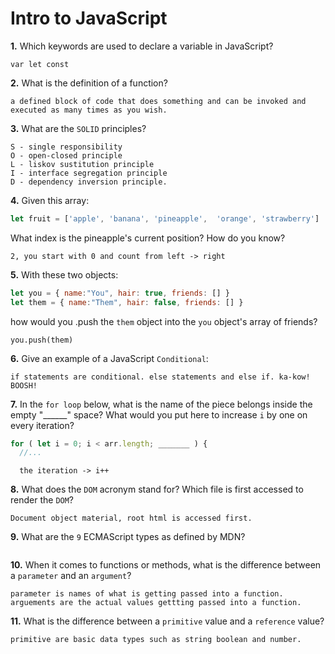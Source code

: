 # Intro to JavaScript

**1.** Which keywords are used to declare a variable in JavaScript?
<!-- enter you answer in the space below -->
```
var let const 
```
**2.** What is the definition of a function?
<!-- enter you answer in the space below -->
```
a defined block of code that does something and can be invoked and executed as many times as you wish. 
```
**3.** What are the `SOLID` principles?
<!-- enter you answer in the space below -->
```
S - single responsibility
O - open-closed principle
L - liskov sustitution principle
I - interface segregation principle
D - dependency inversion principle. 
```
**4.** Given this array: 
```js
let fruit = ['apple', 'banana', 'pineapple',  'orange', 'strawberry']
``` 
What index is the pineapple's current position? How do you know?
<!-- enter you answer in the space below -->
```
2, you start with 0 and count from left -> right
```
**5.** With these two objects: 
```js
let you = { name:"You", hair: true, friends: [] }
let them = { name:"Them", hair: false, friends: [] }
```
how would you .push the `them` object into the `you` object's array of friends?
<!-- enter you answer in the space below -->
```
you.push(them)
```

**6.** Give an example of a JavaScript `Conditional`:
<!-- enter you answer in the space below -->
```
if statements are conditional. else statements and else if. ka-kow! BOOSH! 
```
**7.** In the `for loop` below, what is the name of the piece belongs inside the empty "______" space? What would you put here to increase `i` by one on every iteration?
```js
for ( let i = 0; i < arr.length; _______ ) {
  //...
```
<!-- enter you answer in the space below -->
```
  the iteration -> i++
```
**8.** What does the `DOM` acronym stand for? Which file is first accessed to render the `DOM`?
<!-- enter you answer in the space below -->
```
Document object material, root html is accessed first. 
```

**9.** What are the `9` ECMAScript types as defined by MDN?
<!-- enter you answer in the space below -->
```

```
**10.** When it comes to functions or methods, what is the difference between a `parameter` and an `argument`?
<!-- enter you answer in the space below -->
```
parameter is names of what is getting passed into a function. arguements are the actual values gettting passed into a function. 
```
**11.** What is the difference between a `primitive` value and a `reference` value?
<!-- enter you answer in the space below -->
```
primitive are basic data types such as string boolean and number. 

```